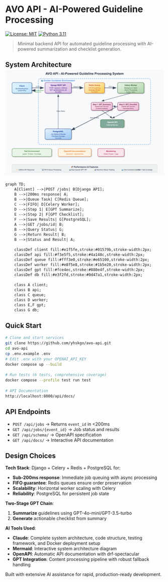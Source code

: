 # AVO API - AI-Powered Guideline Processing

[![License: MIT](https://img.shields.io/badge/License-MIT-yellow.svg)](https://opensource.org/licenses/MIT)
[![Python 3.11](https://img.shields.io/badge/python-3.11-blue.svg)](https://www.python.org/downloads/)

> Minimal backend API for automated guideline processing with AI-powered summarization and checklist generation.

## System Architecture![AVO API Architecture](./assests/avo_api_architecture.png)

```mermaid
graph TD;
    A[Client] -->|POST /jobs| B[Django API];
    B -->|200ms response| A;
    B -->|Queue Task| C[Redis Queue];
    C -->|FIFO| D[Celery Worker];
    D -->|Step 1| E[GPT Summarize];
    E -->|Step 2| F[GPT Checklist];
    F -->|Save Results| G[PostgreSQL];
    A -->|GET /jobs/id| B;
    B -->|Query Status| G;
    G -->|Return Result| B;
    B -->|Status and Result| A;
    
    classDef client fill:#e1f5fe,stroke:#01579b,stroke-width:2px;
    classDef api fill:#f3e5f5,stroke:#4a148c,stroke-width:2px;
    classDef queue fill:#fff3e0,stroke:#e65100,stroke-width:2px;
    classDef worker fill:#e8f5e8,stroke:#1b5e20,stroke-width:2px;
    classDef gpt fill:#fce4ec,stroke:#880e4f,stroke-width:2px;
    classDef db fill:#e3f2fd,stroke:#0d47a1,stroke-width:2px;
    
    class A client;
    class B api;
    class C queue;
    class D worker;
    class E,F gpt;
    class G db;
```

## Quick Start
```bash
# Clone and start services
git clone https://github.com/yhskgo/avo-api.git
cd avo-api
cp .env.example .env
# Edit .env with your OPENAI_API_KEY
docker compose up --build

# Run tests (6 tests, comprehensive coverage)
docker compose --profile test run test

# API Documentation
http://localhost:8000/api/docs/
```

## API Endpoints
- `POST /api/jobs` → Returns `event_id` in <200ms
- `GET /api/jobs/{event_id}` → Job status and results
- `GET /api/schema/` → OpenAPI specification
- `GET /api/docs/` → Interactive API documentation

## Design Choices

**Tech Stack**: Django + Celery + Redis + PostgreSQL for:
- **Sub-200ms response**: Immediate job queuing with async processing
- **FIFO guarantee**: Redis queues ensure order preservation  
- **Scalability**: Horizontal worker scaling with Celery
- **Reliability**: PostgreSQL for persistent job state

**Two-Stage GPT Chain**:
1. **Summarize** guidelines using GPT-4o-mini/GPT-3.5-turbo
2. **Generate** actionable checklist from summary

**AI Tools Used**:
- **Claude**: Complete system architecture, code structure, testing framework, and Docker deployment setup
- **Mermaid**: Interactive system architecture diagram
- **OpenAPI**: Automatic API documentation with drf-spectacular  
- **GPT Integration**: Content processing pipeline with robust fallback handling

Built with extensive AI assistance for rapid, production-ready development.